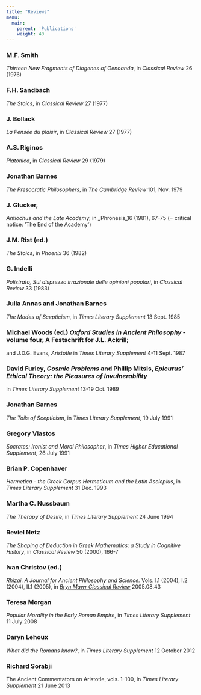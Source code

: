```yaml
---
title: "Reviews"
menu:
  main:
    parent: 'Publications'
    weight: 40
---
```


### M.F. Smith
_Thirteen New Fragments of Diogenes of Oenoanda_, in _Classical Review_ 26 (1976)

### F.H. Sandbach
_The Stoics_, in _Classical Review_ 27 (1977)

### J. Bollack
_La Pensée du plaisir_, in _Classical Review_ 27 (1977)

### A.S. Riginos
_Platonica_, in _Classical Review_ 29 (1979)

### Jonathan Barnes

_The Presocratic Philosophers_, in _The Cambridge Review_ 101, Nov. 1979

### J. Glucker, 
_Antiochus and the Late Academy_, in _Phronesis_16 (1981), 67-75 (= critical notice: 'The End of the Academy') 

### J.M. Rist (ed.)
_The Stoics_, in _Phoenix_ 36 (1982)

### G. Indelli
_Polistrato, Sul disprezzo irrazionale delle opinioni popolari_, in _Classical Review_ 33 (1983)

### Julia Annas and Jonathan Barnes
_The Modes of Scepticism_, in _Times Literary Supplement_ 13 Sept. 1985

### Michael Woods (ed.) _Oxford Studies in Ancient Philosophy_ - volume four, A Festschrift for J.L. Ackrill; 
and J.D.G. Evans, _Aristotle_
in _Times Literary Supplement_ 4-11 Sept. 1987

### David Furley, _Cosmic Problems_ and Phillip Mitsis, _Epicurus’ Ethical Theory: the Pleasures of Invulnerability_
in _Times Literary Supplement_ 13-19 Oct. 1989

### Jonathan Barnes
_The Toils of Scepticism_, in _Times Literary Supplement_, 19 July 1991

### Gregory Vlastos
_Socrates: Ironist and Moral Philosopher_, in _Times Higher Educational Supplement_, 26 July 1991

### Brian P. Copenhaver
_Hermetica - the Greek Corpus Hermeticum and the Latin Asclepius_, in _Times Literary Supplement_ 31 Dec. 1993

### Martha C. Nussbaum
_The Therapy of Desire_, in _Times Literary Supplement_ 24 June 1994

### Reviel Netz
_The Shaping of Deduction in Greek Mathematics: a Study in Cognitive History_, in _Classical Review_ 50 (2000), 166-7

### Ivan Christov (ed.)
_Rhizai. A Journal for Ancient Philosophy and Science._ Vols. I.1 (2004), I.2 (2004), II.1 (2005), in _[Bryn Mawr Classical Review](http://ccat.sas.upenn.edu/bmcr/2005/2005-08-43.html)_ 2005.08.43 

### Teresa Morgan
_Popular Morality in the Early Roman Empire_, in _Times Literary Supplement_ 11 July 2008

### Daryn Lehoux
_What did the Romans know?_, in _Times Literary Supplement_ 12 October 2012

### Richard Sorabji
The Ancient Commentators on Aristotle, vols. 1-100, in _Times Literary Supplement_ 21 June 2013
